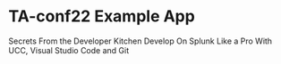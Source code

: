 # TA-conf22 Example App

Secrets From the Developer Kitchen
Develop On Splunk Like a Pro With UCC, Visual Studio Code and Git
